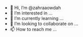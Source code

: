 - 👋 Hi, I’m @zahraaowdah
- 👀 I’m interested in ...
- 🌱 I’m currently learning ...
- 💞️ I’m looking to collaborate on ...
- 📫 How to reach me ...

<!---
zahraaowdah/zahraaowdah is a ✨ special ✨ repository because its `README.md` (this file) appears on your GitHub profile.
You can click the Preview link to take a look at your changes.
--->
